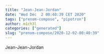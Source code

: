 ```yaml
---
title: "Jean-Jean-Jordan"
date: "Wed Dec  2 00:40:39 CET 2020"
tags: ["prenom-compose", "pipotron"]
author: m1ch3l
categories: ["generated"]
slug: "prenom-compose/2020-12-02-00:40:39"
---
```


Jean-Jean-Jordan
